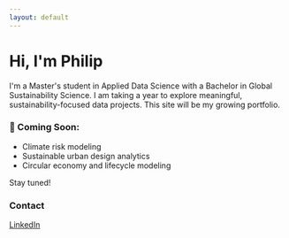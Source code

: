 ```yaml
---
layout: default
---
```


# Hi, I'm Philip

I'm a Master's student in Applied Data Science with a Bachelor in Global Sustainability Science. I am taking a year to explore meaningful, sustainability-focused data projects. This site will be my growing portfolio.

### 🌱 Coming Soon:
- Climate risk modeling
- Sustainable urban design analytics
- Circular economy and lifecycle modeling

Stay tuned!

### Contact
[LinkedIn](https://www.linkedin.com/in/philip-wehry-a9133a20a/)
